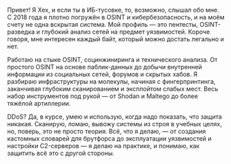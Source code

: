 Привет! Я Хех, и если ты в ИБ-тусовке, то, возможно, слышал обо мне. С 2018 года я плотно погружён в OSINT и кибербезопасность, и на моём счету не одна вскрытая система. Мой профиль — это пентесты, OSINT-разведка и глубокий анализ сетей на предмет уязвимостей. Короче говоря, мне интересен каждый байт, который можно достать легально и нет.

Работаю на стыке OSINT, социнжиниринга и технического анализа. От простого OSINT на основе паблик-данных до добычи внутренней информации из социальных сетей, форумов и скрытых хабов. Я разбираю инфраструктуры на молекулы, начиная с фингерпринтинга, заканчивая глубоким сканированием и эксплойтом слабых мест. Весь набор инструментов под рукой — от Shodan и Maltego до более тяжёлой артиллерии.

DDoS? Да, в курсе, умею и использую, когда надо показать, что защита никакая. Сканирую, ломаю, вывожу системы из строя в учебных целях, но, поверь, это не просто теория. Всё, что я делаю, — от создания кастомных словарей для брутфорса до эксплуатации уязвимостей и настройки C2-серверов — я делаю на практике, и понимаю, как защитить всё это с другой стороны.